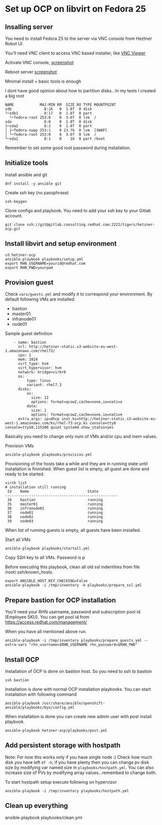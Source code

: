 # Set up OCP on libvirt on Fedora 25

## Insalling server

You need to install Fedora 25 to the server via VNC console from Heztner Robot UI.

You'll need VNC client to access VNC based installer, like [VNC Viewer](https://www.realvnc.com/en/download/viewer/)

Activate VNC console, [screenshot](images/01_vnc_console.png)

Reboot server [screenshot](images/02_reboot.png)


Minimal install + basic tools is enough

I dont have good opinion about how to partition disks...In my tests I created a big root
```
NAME            MAJ:MIN RM  SIZE RO TYPE MOUNTPOINT
sdb               8:16   0  1.8T  0 disk
└─sdb1            8:17   0  1.8T  0 part
  └─fedora-root 253:0    0  3.6T  0 lvm  /
sda               8:0    0  1.8T  0 disk
├─sda2            8:2    0  1.8T  0 part
│ ├─fedora-swap 253:1    0 23.7G  0 lvm  [SWAP]
│ └─fedora-root 253:0    0  3.6T  0 lvm  /
└─sda1            8:1    0    1G  0 part /boot
```

Remember to set some good root password during installation.

## Initialize tools

Install ansible and git

```
dnf install -y ansible git
```

Create ssh key (no passphrase)

```
ssh-keygen
```

Clone configs and playbook. You need to add your ssh key to your Gitlab account.

```
git clone ssh://git@gitlab.consulting.redhat.com:2222/tigers/hetzner-ocp.git
```

## Install libvirt and setup environment

```
cd hetzner-ocp
ansible-playbook playbooks/setup.yml
export RHN_USERNAME=yourid@redhat.com
export RHN_PWD=yourpwd
```

## Provision guest

Check ```vars/guests.yml``` and modify it to correspond your environment. By default following VMs are installed:

* bastion
* master01
* infranode01
* node01


Sample guest definition

```
    - name: bastion
      url: http://hetzner-static.s3-website-eu-west-1.amazonaws.com/rhel73/
      cpu: 1
      mem: 1024
      virt_type: kvm
      virt_hypervisor: hvm
      network: bridge=virbr0
      os:
          type: linux
          variant: rhel7.3
      disks:
          os:
            size: 12
            options: format=qcow2,cache=none,io=native
          data:
            size: 1
            options: format=qcow2,cache=none,io=native
      extra_args: ip=dhcp inst.ks=http://hetzner-static.s3-website-eu-west-1.amazonaws.com/ks/rhel-73-ocp.ks console=tty0 console=ttyS0,115200 quiet systemd.show_status=yes
```

Basically you need to change only num of VMs and/or cpu and mem values.

Provision VMs
```
ansible-playbook playbooks/provision.yml
```

Provisioning of the hosts take a while and they are in running state until installation is finnished. When guest list is empty, all guest are done and ready to be started.

```
virsh list
# installation still running
 Id    Name                           State
----------------------------------------------------
 34    bastion                        running
 35    master01                       running
 36    infranode01                    running
 37    node01                         running
 38    node02                         running
 39    node03                         running

```
When list of running guests is empty, all guests have been installed.

Start all VMs

```
ansible-playbook playbooks/startall.yml
```

Copy SSH key to all VMs. Password is p

Before executing this playbook, clean all old ssl indentities from file /root/.ssh/known_hosts.

```
export ANSIBLE_HOST_KEY_CHECKING=False
ansible-playbook -i /tmp/inventory -k playbooks/prepare_ssl.yml
```

## Prepare bastion for OCP installation
You'll need your RHN username, password and subscription pool id (Employee SKU). You can get pool id from https://access.redhat.com/management/

When you have all mentioned above run.

```
ansible-playbook -i /tmp/inventory playbooks/prepare_guests.yml --extra-vars "rhn_username=$RHN_USERNAME rhn_password=$RHN_PWD"
```

## Install OCP

Installation of OCP is done on bastion host. So you need to ssh to bastion
```
ssh bastion
```

Installation is done with normal OCP installation playbooks. You can start installation with following command

```
ansible-playbook /usr/share/ansible/openshift-ansible/playbooks/byo/config.yml
```

When installation is done you can create new admin user with post install playbook.

```
ansible-playbook hetzner-ocp/playbooks/post.yml
```

## Add persistent storage with hostpath
Note: For now this works only if you have single node :)
Check how much disk you have left `df -h`, if you have plenty then you can change pv disk size by modifying var named size in `playbooks/hostpath.yml`. You can also increase size of PVs by modifying array values...remembed to change both.

To start hostpath setup execute following on hypervizor
```
ansible-playbook -i /tmp/inventory playbooks/hostpath.yml
```


## Clean up everything
ansible-playbook playbooks/clean.yml
```
